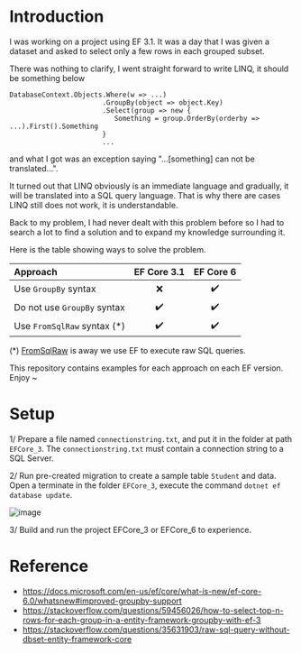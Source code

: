 # Introduction

I was working on a project using EF 3.1. It was a day that I was given a dataset and asked to select only a few rows in each grouped subset. 

There was nothing to clarify, I went straight forward to write LINQ, it should be something below
```
DatabaseContext.Objects.Where(w => ...)
                       .GroupBy(object => object.Key)
                       .Select(group => new {
                          Something = group.OrderBy(orderby => ...).First().Something
                       }
                       ...
```
and what I got was an exception saying "...[something] can not be translated...".

It turned out that LINQ obviously is an immediate language and gradually, it will be translated into a SQL query language. 
That is why there are cases LINQ still does not work, it is understandable.

Back to my problem, I had never dealt with this problem before so I had to search a lot to find a solution and to expand my knowledge surrounding it.

Here is the table showing ways to solve the problem.

| Approach                      | EF Core 3.1        | EF Core 6          |
| :---                          |    :----:          |    :----:          |
| Use `GroupBy` syntax          | :x:                | :heavy_check_mark: |
| Do not use `GroupBy` syntax   | :heavy_check_mark: | :heavy_check_mark: |
| Use `FromSqlRaw` syntax (*)   | :heavy_check_mark: | :heavy_check_mark: |

(*) [FromSqlRaw](https://docs.microsoft.com/en-us/dotnet/api/microsoft.entityframeworkcore.relationalqueryableextensions.fromsqlraw?view=efcore-6.0)
is away we use EF to execute raw SQL queries.

This repository contains examples for each approach on each EF version. Enjoy ~

# Setup

1/ Prepare a file named `connectionstring.txt`, and put it in the folder at path `EFCore_3`. The `connectionstring.txt` must contain a connection string to a SQL Server.

2/ Run pre-created migration to create a sample table `Student` and data. Open a terminate in the folder `EFCore_3`, execute the command `dotnet ef database update`.

![image](https://user-images.githubusercontent.com/20492454/165210309-d638473b-06fa-4881-8969-2faa12643b81.png)

3/ Build and run the project EFCore_3 or EFCore_6 to experience.

# Reference

- https://docs.microsoft.com/en-us/ef/core/what-is-new/ef-core-6.0/whatsnew#improved-groupby-support
- https://stackoverflow.com/questions/59456026/how-to-select-top-n-rows-for-each-group-in-a-entity-framework-groupby-with-ef-3
- https://stackoverflow.com/questions/35631903/raw-sql-query-without-dbset-entity-framework-core
